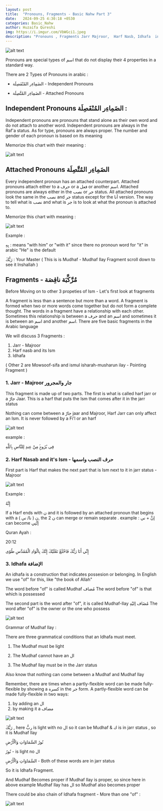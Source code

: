 ```yaml
---
layout: post
title:  "Pronouns, Fragments - Basic Nahw Part 3"
date:   2024-09-25 4:30:18 +0530
categories: Basic_Nahw
author: Huzaifa Qureshi
img: https://i.imgur.com/VbWGci1.jpeg
description: "Pronouns , Fragments Jarr Majroor,  Harf Nasb, Idhafa  in arabic "
---
```


![alt text](https://i.imgur.com/VbWGci1.jpeg)

Pronouns are special types of اسم that do not display their 4 properties in a standard way.

There are 2 Types of Pronouns in arabic :
- الضَمِاءِر المُنْفَصِلَة - Independent Pronouns

- الضَمِاءِر المُتَّصِلَة - Attached Pronouns

## Independent Pronouns الضَمِاءِر المُنْفَصِلَة  :

Independent pronouns are pronouns that stand alone as their own word and do not attach to another
word. Independent pronouns are always in the Raf'a status. As for type, pronouns are always proper. The
number and gender of each pronoun is based on its meaning

Memorize this chart with their meaning :

![alt text](https://i.imgur.com/qI8TRF9.png)

## Attached Pronouns الضَمِاءِر المُتَّصِلَة 

Every independent pronoun has an attached counterpart. Attached pronouns attach either to a حرف or a فعل or another اسم. Attached pronouns are always either in the نصب or جر status. All attached pronouns look the same in the نصب and جر status except for the أنا version. The way to tell what is نصب and what is جر is to look at what the pronoun is attached to.

Memorize this chart with meaning :

![alt text](https://i.imgur.com/QUwJb1w.png)


Example :

بِهِ : means "with him" or "with it" since there no pronoun word for "it" in arabic "He" is the default

رَبُّكَ : Your Master ( This is is Mudhaf - Mudhaf Ilay Fragment scroll down to see it Inshallah )


## Fragments - مُرَّكَّبَة ناقِصَة
Before Moving on to other 3 propeties of Ism - Let's first look at fragments 

A fragment  is less than a sentence but more than a word. A fragment is formed when two or more words come together but do not form a complete thought. The words in a fragment have a relationship with each other. Sometimes this relationship is between a حرف and an اسم and sometimes it is between an اسم and another اسم. There are five basic fragments in the Arabic language

We will discuss 3 Fragments :
1. Jarr - Majroor
2. Harf nasb and its Ism
3. Idhafa 

( Other 2 are Mowsoof-sifa  and ismul isharah-musharun ilay - Pointing Fragment )

### 1. Jarr - Majroor جار والمجرور

This fragment is made up of two parts. The first is what is called harf jarr  or a جارّ Jaar. This is a harf that puts the Ism that comes after it in the jarr status

Nothing can come between a جارّ jaar and Majroor, Harf Jarr can only affect an Ism. It is never followed by a Fi'l or an harf

![alt text](https://i.imgur.com/4788dpA.png)

example : 

<span class="xl">
فِى بُرُوجٍۢ
</span>

<span class="xl">
مِنْ عِندِ
</span>

<span class="xl">
لِلنَّاسِ
</span>

<span class="xl">
بِٱللَّهِ
</span>



### 2. Harf Nasab and it's Ism - حرف النصب واسمها

First part is Harf that makes the next part that is Ism next to it in jarr status - Majroor

![alt text](https://i.imgur.com/eohiy5A.png)

Example :

إِنَّهُ

<p class="note">
If a Harf ends with ن and it is followed by an attached pronoun that begins with a ن ( نا/ ني ), the 2 ن can merge or remain separate . example : إنَّ + ني can become إنَّنِي 
</p>


Quran Ayah :

20:12
<p class="xl">
إِنِّي أَنَا رَبُّكَ فَاخْلَعْ نَعْلَيْكَ إِنَّكَ بِالْوَادِ الْمُقَدَّسِ طُوًى 
</p>

### 3. Idhafa الإضافة

An idhafa is a construction that indicates possesion or belonging. 
In English we use "of" for this, like "the book of Allah"

The word before "of" is called Mudhaf مُضاف
The word before "of" is that which is possessed 

The second part is the word after "of", it is called Mudhaf-Ilay مُضَاف إليْهِ 
The word after "of" is the owner or the one who possess

![alt text](https://i.imgur.com/5V9I1tv.png)

Grammar of Mudhaf Ilay :

There are three grammatical conditions that an Idhafa must meet.

1. The Mudhaf must be light

2. The Mudhaf cannot have an ال

3. The  Mudhaf Ilay must be in the Jarr  status

Also know that nothing can come between a Mudhaf and Mudhaf Ilay

Remember, there are times when a partly-flexible word can be made fully-flexible by showing a كسرة
in the جر form. A partly-flexible word can be made fully-flexible in two ways:

1. by adding an ال
2. by making it a مضاف

![alt text](https://i.imgur.com/WzCVirN.png)

رَبُّكَ , here ربُّ is light with no ال so it can be Mudhaf  & ك is in jarr status , so it is Mudhaf Ilay

<p class="hl">
نُورُ السَّمَاوَاتِ وَالْأَرْضِ
</p>

نُورُ - is light no ال 

السَّمَاوَاتِ وَالْأَرْضِ - Both of these words are in jarr status 

So it is Idhafa Fragment.

And Mudhaf Becomes proper if Mudhaf Ilay is proper, so since here in above example Mudhaf Ilay has ال so Mudhaf also becomes proper


There could be also chain of Idhafa fragment - More than one "of" : 

![alt text](https://i.imgur.com/DGWII2k.png)